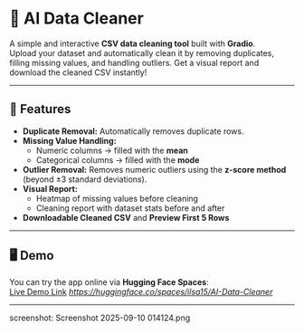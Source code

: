 # 🧹 AI Data Cleaner

A simple and interactive **CSV data cleaning tool** built with **Gradio**.  
Upload your dataset and automatically clean it by removing duplicates, filling missing values, and handling outliers. Get a visual report and download the cleaned CSV instantly!

---

## 🚀 Features

- **Duplicate Removal:** Automatically removes duplicate rows.  
- **Missing Value Handling:**  
  - Numeric columns → filled with the **mean**  
  - Categorical columns → filled with the **mode**  
- **Outlier Removal:** Removes numeric outliers using the **z-score method** (beyond ±3 standard deviations).  
- **Visual Report:**  
  - Heatmap of missing values before cleaning  
  - Cleaning report with dataset stats before and after  
- **Downloadable Cleaned CSV** and **Preview First 5 Rows**  

---

## 🖥️ Demo

You can try the app online via **Hugging Face Spaces**:  
[Live Demo Link](#) *https://huggingface.co/spaces/ilsa15/AI-Data-Cleaner*

---

screenshot: Screenshot 2025-09-10 014124.png
